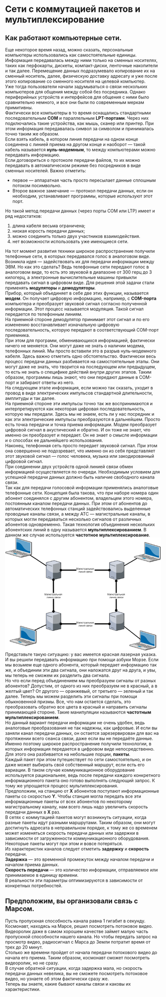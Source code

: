 # Сети с коммутацией пакетов и мультиплексирование
## Как работают компьютерные сети. 
Еще некоторое время назад, можно сказать, персональные компьютеры использовались как самостоятельные единицы. Информация передавалась между ними только на сменных носителях, таких как перфокарты, дискеты, компакт-диски, ленточные накопители и так далее. Перемещение данных подразумевало копирование их на сменный носитель, далее, физическую доставку адресату и уже после этого копирование со сменного носителя на целевой компьютер.  
Уже тогда пользователи начали задумываться о связи нескольких компьютеров для общения между собой без посредника. Однако периферийных устройств и интерфейсов для общения с ними было сравнительно немного, и все они были по современным меркам примитивны.  
Фактически все компьютеры в то время оснащались стандартными последовательным **COM** и параллельным **LPT-портами**. Через них подключались такие устройства, как мышь, сканер или принтер. При этом информация передавалась символ за символом и принималась точно таким же образом.  
Если взять кабель, в котором линия передачи на одном конце соединена с линией приема на другом конце и наоборот — такой кабель называется **нуль-модемным**, то между компьютерами можно передавать информацию.  
Если договориться о протоколе передачи файлов, то их можно передавать в автоматическом режиме без посредников в виде сменных носителей. Важно отметить: 
- первое — аппаратная часть просто пересылает данные сплошным потоком посимвольно. 
- Второе важное замечание — протокол передачи данных, если он необходим, устанавливает программы, которые используют этот порт.  

Но такой метод передачи данных (через порты COM или LTP) имеет и ряд недостатков:
 1. длина кабеля весьма ограничена; 
 2. низкая корость передачи данных;
 3. можно соединить только двух участников взаимодействия. 
 4. нет возможности использовать уже имеющиеся сети.  

 На тот момент развития техники широкое распространение получили телефонные сети, в которых передавался голос в аналоговом виде. Возникла идея — задействовать их для передачи информации между ЭВМ. Но как это сделать? Ведь телефонные сети передают голос в аналоговом виде, то есть это звуковой в диапазоне от 300 герц до 3 килогерц, а электронные вычислительные машины привыкли передавать сигнал в цифровом виде. Для решения этой задачи стали применять **модуляторы** и **демодуляторы**.  
 Прибор, который объединяет в себе две этих функции, называется **модем**. Он получает цифровую информацию, например, с **COM-порта** компьютера и преобразует звуковой сигнал согласно полученной информации. Этот процесс называется модуляция. Такой сигнал передается по телефонным линиям.  
 На приемной стороне демодулятор принимает этот сигнал и по его изменению восстанавливает изначальную цифровую последовательность, которую передают в соответствующий COM-порт приемника.  
 При этом для программ, обменивающихся информацией, фактически ничего не меняется. Они могут даже не знать о наличии модема, телефонных линий. Мы просто вставили это в разрыв нуль-модемного кабеля. Здесь важно отметить одно обстоятельство. Фактически весь процесс передачи данных разбивается на самостоятельные этапы. Они могут даже не знать, что творится на последующем или предыдущем, то есть не знать о специфике действий внутри других этапов. Таким образом, программы лишь знают, что они передают данные в COM-порт и забирают ответы из него.  
 На следующем этапе информация, если можно так сказать, уходит в провод в виде электрических импульсов стандартной длительности, амплитуды и так далее.  
 На приемной стороне эти импульсы точно так же воспринимаются и интерпретируются как некоторая цифровая последовательность, которую мы передали. Здесь мы не знаем, есть ли у нас посредник и как эти электрические импульсы преобразуются в дальнейшем. Просто есть точка передачи и точка приема информации. Модем преобразует цифровой сигнал в акустический и обратно. И он тоже не знает, что именно он преобразует и передает. Он не знает о смысле информации и о способах ее дальнейшего использования.  
 Наконец, телефонная сеть просто передает звуковой сигнал. При этом она совершенно не подозревает, что именно он из себя представляет этот звуковой сигнал — голос человека, музыка или закодированный цифровой сигнал.  
При соединении двух устройств одной линией связи обмен информацией осуществляется по очереди. Необходимым условием для успешной передачи данных должно быть наличие свободного канала связи.  
Так как для передачи голосовой информации применялись аналоговые телефонные сети. Концепция была такова, что при наборе номера один абонент соединялся с другим абонентом, владельцем этого номера, постоянным каналом передачи данных. При этом от абонентов до автоматических телефонных станций задействовались выделенные проводные каналы связи, а между АТС — магистральные каналы, в которых могли передаваться несколько сигналов от различных абонентов одновременно. Такая технология объединения нескольких абонентских линий в одну называется **мультиплексированием**. В данном же случае используется **частотное мультиплексирование**.  
![Магистральные линии связи](img/network.png)
Представьте такую ситуацию: у вас имеется красная лазерная указка. И вы решили передавать информацию при помощи азбуки Морзе. Если мы возьмем еще одного абонента, который передает информацию так же, и объединим эти два сигнала, они наложатся друг на друга, и увы, мы теперь не сможем их разделить два сигнала.  
Но что если перед объединением мы преобразуем сигналы от разных абонентов? Допустим, от одного из них преобразуем не в красный, а в желтый цвет? От другого — оранжевый, от третьего — зеленый и так далее. Теперь мы можем разделить эти сигналы при помощи обыкновенной призмы. Все, что нам остается сделать, это преобразовать обратно все цвета в красный и направить сигналы принимающей стороне. Такие манипуляции называются **частотным мультиплексированием**.  
Но данный вариант передачи информации не очень удобен, ведь аналоговые преобразования не так надежны, как цифровые. И если вы заняли канал передачи данных, он остается зарезервирован для вас на протяжении всего сеанса связи, даже если вы не передаёте данные. Именно поэтому широкое распространение получили технологии, в которых информация передается в цифровом виде непосредственно. Для этого она разбивается на небольшие порции, **пакеты**.  
Каждый пакет при этом путешествует по сети самостоятельно, и он даже может выбирать свой собственный маршрут, если есть его вариации. В таком случае коммуникационное оборудование используется рациональнее, ведь после передачи каждого конкретного информационного пакета оно готово выполнять следующий запрос. К тому же упрощается процесс мультиплексирования.  
Предположим, на станцию от **X** абонентов поступают информационные пакеты со скоростью **Y**. Чтобы станция могла передать все эти информационные пакеты от всех абонентов по некоторому магистральному каналу, нам всего лишь надо увеличить скорость передачи данных в **X** раз.  
В сетях с коммутацией пакетов могут возникнуть ситуации, когда разные пакеты идут разными маршрутами. Таким образом, они могут достигнуть адресата в неправильном порядке, к тому же со временем может изменяться скорость передачи данных или задержки в зависимости от загруженности коммуникационного оборудования. Некоторые пакеты могут при этом и вовсе потеряться.  
Из характеристик каналов следует отметить **задержку** и **скорость** передачи.  
**Задержка** — это временной промежуток между началом передачи и началом приема данных.  
**Скорость передачи** — это количество информации, отправляемое или принимаемое в единицу времени.  
В реальности эти параметры оптимизируются в зависимости от конкретных потребностей.  

## Предположим, вы организовали связь с Марсом. 
Пусть пропускная способность канала равна 1 гигабит в секунду. Космонавт, находясь на Марсе, решил посмотреть потоковое видео. Видеоролик даже в самом хорошем качестве займет малую часть пропускной способности нашего канала. Но чтобы передать запрос на просмотр видео, радиосигнал с Марса до Земли потратит время от трех до 20 минут.  
Столько же времени пройдет от начала передачи потокового видео до начала его приема. Таким образом, космонавт сможет посмотреть видеоролик, но не сразу.  
В случае обратной ситуации, когда задержка мала, но скорость передачи данных невелика, вы не сможете посмотреть потоковое видео, но узнаете об этом фактически сразу же.  
Теперь вы знаете, какие бывают каналы связи и каковы их характеристики.

